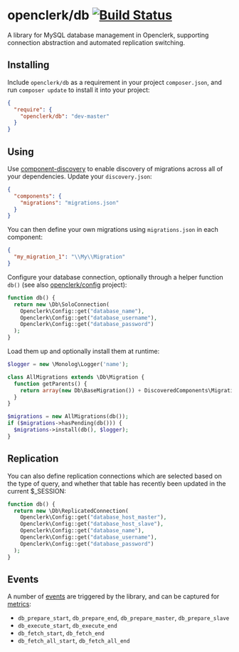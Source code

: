 openclerk/db [![Build Status](https://travis-ci.org/openclerk/db.svg?branch=master)](https://travis-ci.org/openclerk/db)
============

A library for MySQL database management in Openclerk, supporting connection abstraction and automated replication switching.

## Installing

Include `openclerk/db` as a requirement in your project `composer.json`,
and run `composer update` to install it into your project:

```json
{
  "require": {
    "openclerk/db": "dev-master"
  }
}
```

## Using

Use [component-discovery](https://github.com/soundasleep/component-discovery) to enable
discovery of migrations across all of your dependencies. Update your `discovery.json`:

```json
{
  "components": {
    "migrations": "migrations.json"
  }
}
```

You can then define your own migrations using `migrations.json` in each component:

```json
{
  "my_migration_1": "\\My\\Migration"
}
```

Configure your database connection, optionally through a helper function `db()`
(see also [openclerk/config](https://github.com/openclerk/config) project):

```php
function db() {
  return new \Db\SoloConnection(
    Openclerk\Config::get("database_name"),
    Openclerk\Config::get("database_username"),
    Openclerk\Config::get("database_password")
  );
}
```

Load them up and optionally install them at runtime:

```php
$logger = new \Monolog\Logger('name');

class AllMigrations extends \Db\Migration {
  function getParents() {
    return array(new Db\BaseMigration()) + DiscoveredComponents\Migrations::getAllInstances();
  }
}

$migrations = new AllMigrations(db());
if ($migrations->hasPending(db())) {
  $migrations->install(db(), $logger);
}
```

## Replication

You can also define replication connections which are selected based on the type of query,
and whether that table has recently been updated in the current $_SESSION:

```php
function db() {
  return new \Db\ReplicatedConnection(
    Openclerk\Config::get("database_host_master"),
    Openclerk\Config::get("database_host_slave"),
    Openclerk\Config::get("database_name"),
    Openclerk\Config::get("database_username"),
    Openclerk\Config::get("database_password")
  );
}
```

## Events

A number of [events](https://github.com/openclerk/events) are triggered by the library,
and can be captured for [metrics](https://github.com/openclerk/metrics):

* `db_prepare_start`, `db_prepare_end`, `db_prepare_master`, `db_prepare_slave`
* `db_execute_start`, `db_execute_end`
* `db_fetch_start`, `db_fetch_end`
* `db_fetch_all_start`, `db_fetch_all_end`
